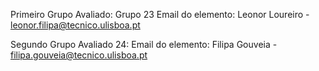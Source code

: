 Primeiro Grupo Avaliado: Grupo 23
Email do elemento: Leonor Loureiro - leonor.filipa@tecnico.ulisboa.pt


Segundo Grupo Avaliado 24:
Email do elemento: Filipa Gouveia - filipa.gouveia@tecnico.ulisboa.pt
 
